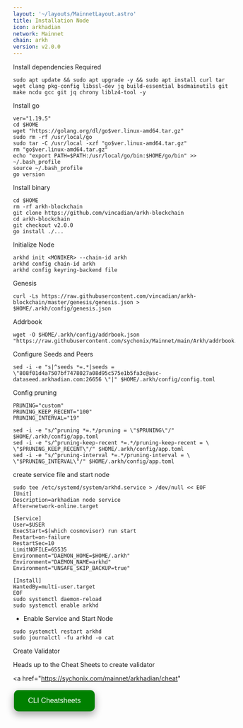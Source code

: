 ```yaml
---
layout: '~/layouts/MainnetLayout.astro'
title: Installation Node
icon: arkhadian
network: Mainnet
chain: arkh
version: v2.0.0  
---
```


Install dependencies Required

```
sudo apt update && sudo apt upgrade -y && sudo apt install curl tar wget clang pkg-config libssl-dev jq build-essential bsdmainutils git make ncdu gcc git jq chrony liblz4-tool -y
```

Install go

```
ver="1.19.5"
cd $HOME
wget "https://golang.org/dl/go$ver.linux-amd64.tar.gz"
sudo rm -rf /usr/local/go
sudo tar -C /usr/local -xzf "go$ver.linux-amd64.tar.gz"
rm "go$ver.linux-amd64.tar.gz"
echo "export PATH=$PATH:/usr/local/go/bin:$HOME/go/bin" >> ~/.bash_profile
source ~/.bash_profile
go version
```

 Install binary

```
cd $HOME
rm -rf arkh-blockchain
git clone https://github.com/vincadian/arkh-blockchain
cd arkh-blockchain
git checkout v2.0.0
go install ./...
```

 Initialize Node
```
arkhd init <MONIKER> --chain-id arkh
arkhd config chain-id arkh
arkhd config keyring-backend file
```
 Genesis
```
curl -Ls https://raw.githubusercontent.com/vincadian/arkh-blockchain/master/genesis/genesis.json > $HOME/.arkh/config/genesis.json
```
 Addrbook
```
wget -O $HOME/.arkh/config/addrbook.json "https://raw.githubusercontent.com/sychonix/Mainnet/main/Arkh/addrbook.json"
```

 Configure Seeds and Peers

```
sed -i -e "s|^seeds *=.*|seeds = \"808f01d4a7507bf7478027a08d95c575e1b5fa3c@asc-dataseed.arkhadian.com:26656 \"|" $HOME/.arkh/config/config.toml
```

 Config pruning

```
PRUNING="custom"
PRUNING_KEEP_RECENT="100"
PRUNING_INTERVAL="19"

sed -i -e "s/^pruning *=.*/pruning = \"$PRUNING\"/" $HOME/.arkh/config/app.toml
sed -i -e "s/^pruning-keep-recent *=.*/pruning-keep-recent = \
\"$PRUNING_KEEP_RECENT\"/" $HOME/.arkh/config/app.toml
sed -i -e "s/^pruning-interval *=.*/pruning-interval = \
\"$PRUNING_INTERVAL\"/" $HOME/.arkh/config/app.toml
```


 create service file and start node

```
sudo tee /etc/systemd/system/arkhd.service > /dev/null << EOF
[Unit]
Description=arkhadian node service
After=network-online.target

[Service]
User=$USER
ExecStart=$(which cosmovisor) run start
Restart=on-failure
RestartSec=10
LimitNOFILE=65535
Environment="DAEMON_HOME=$HOME/.arkh"
Environment="DAEMON_NAME=arkhd"
Environment="UNSAFE_SKIP_BACKUP=true"

[Install]
WantedBy=multi-user.target
EOF
sudo systemctl daemon-reload
sudo systemctl enable arkhd
```

- Enable Service and Start Node

```
sudo systemctl restart arkhd
sudo journalctl -fu arkhd -o cat
```

 Create Validator

Heads up to the Cheat Sheets to create validator

<a href="https://sychonix.com/mainnet/arkhadian/cheat" 
>
  <button style="background-color: green; border: none; color: white; padding: 15px 32px; text-align: center; text-decoration: none; display: inline-block; font-size: 16px; margin: 4px 2px; cursor: pointer; border-radius: 10px; box-shadow: 0 8px 16px 0 rgba(0,0,0,0.2), 0 6px 20px 0 rgba(0,0,0,0.19);" onmouseover="this.style.boxShadow='0 0 0 4px rgba(0,255,0,0.5)'" onmouseout="this.style.boxShadow='0 8px 16px 0 rgba(0,0,0,0.2), 0 6px 20px 0 rgba(0,0,0,0.19)'">CLI Cheatsheets</button>
</a>
